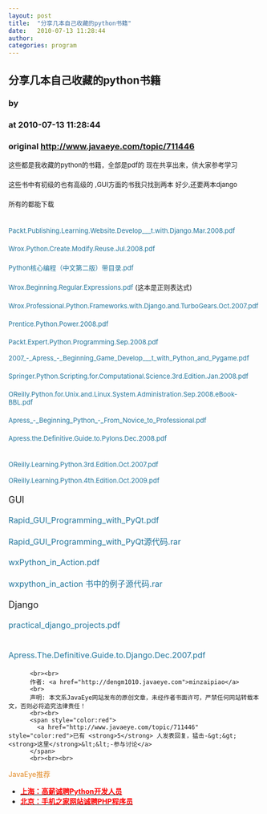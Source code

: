 ```yaml
---
layout: post
title:  "分享几本自己收藏的python书籍"
date:   2010-07-13 11:28:44
author: 
categories: program
---
```


## 分享几本自己收藏的python书籍
### by 
### at 2010-07-13 11:28:44
### original <http://www.javaeye.com/topic/711446>

<p><span style="font-family:georgia,&#39;times new roman&#39;,times,serif;font-size:13px;color:#222222;line-height:21px">
<p style="margin-top:0px;margin-right:0px;margin-bottom:20px;margin-left:0px;font-weight:inherit;font-style:inherit;font-size:13px;font-family:inherit;vertical-align:baseline;background-color:transparent;padding:0px">这些都是我收藏的python的书籍，全部是pdf的 现在共享出来，供大家参考学习</p>
<p style="margin-top:0px;margin-right:0px;margin-bottom:20px;margin-left:0px;font-weight:inherit;font-style:inherit;font-size:13px;font-family:inherit;vertical-align:baseline;background-color:transparent;padding:0px">这些书中有初级的也有高级的 ,GUI方面的书我只找到两本 好少,还要两本django</p>
<p style="margin-top:0px;margin-right:0px;margin-bottom:20px;margin-left:0px;font-weight:inherit;font-style:inherit;font-size:13px;font-family:inherit;vertical-align:baseline;background-color:transparent;padding:0px">所有的都能下载</p>
<p style="margin-top:0px;margin-right:0px;margin-bottom:20px;margin-left:0px;font-weight:inherit;font-style:inherit;font-size:13px;font-family:inherit;vertical-align:baseline;background-color:transparent;padding:0px"><br><span style="font-weight:inherit;font-style:inherit;font-size:medium;font-family:inherit;vertical-align:baseline;background-color:transparent;padding:0px;margin:0px"><a style="font-weight:inherit;font-style:inherit;font-size:16px;font-family:inherit;vertical-align:baseline;background-color:transparent;color:#21759b;text-decoration:none;padding:0px;margin:0px" href="http://down.qiannao.com/space/file/dengmin/share/Packt.Publishing.Learning.Website.Development.with.Django.Mar.2008.pdf/.page"><span style="font-weight:inherit;font-style:inherit;font-size:small;font-family:inherit;vertical-align:baseline;background-color:transparent;padding:0px;margin:0px">Packt.Publishing.Learning.Website.Develop___t.with.Django.Mar.2008.pdf</span></a></span></p>
<p style="margin-top:0px;margin-right:0px;margin-bottom:20px;margin-left:0px;font-weight:inherit;font-style:inherit;font-size:13px;font-family:inherit;vertical-align:baseline;background-color:transparent;padding:0px"><span style="font-weight:inherit;font-style:inherit;font-size:medium;font-family:inherit;vertical-align:baseline;background-color:transparent;padding:0px;margin:0px"><a style="font-weight:inherit;font-style:inherit;font-size:16px;font-family:inherit;vertical-align:baseline;background-color:transparent;color:#21759b;text-decoration:none;padding:0px;margin:0px" href="http://down.qiannao.com/space/file/dengmin/share/Wrox.Python.Create.Modify.Reuse.Jul.2008.pdf/.page"><span style="font-weight:inherit;font-style:inherit;font-size:small;font-family:inherit;vertical-align:baseline;background-color:transparent;padding:0px;margin:0px">Wrox.Python.Create.Modify.Reuse.Jul.2008.pdf</span></a></span></p>
<p style="margin-top:0px;margin-right:0px;margin-bottom:20px;margin-left:0px;font-weight:inherit;font-style:inherit;font-size:13px;font-family:inherit;vertical-align:baseline;background-color:transparent;padding:0px"><span style="font-weight:inherit;font-style:inherit;font-size:medium;font-family:inherit;vertical-align:baseline;background-color:transparent;padding:0px;margin:0px"><a style="font-weight:inherit;font-style:inherit;font-size:16px;font-family:inherit;vertical-align:baseline;background-color:transparent;color:#21759b;text-decoration:none;padding:0px;margin:0px" href="http://down.qiannao.com/space/file/dengmin/share/Python-6838-5fc3-7f16-7a0b-ff08-4e2d-6587-7b2c-4e8c-7248-ff09-5e26-76ee-5f55.pdf/.page"><span style="font-weight:inherit;font-style:inherit;font-size:small;font-family:inherit;vertical-align:baseline;background-color:transparent;padding:0px;margin:0px">Python核心编程（中文第二版）带目录.pdf</span></a></span></p>
<p style="margin-top:0px;margin-right:0px;margin-bottom:20px;margin-left:0px;font-weight:inherit;font-style:inherit;font-size:13px;font-family:inherit;vertical-align:baseline;background-color:transparent;padding:0px"><span style="font-weight:inherit;font-style:inherit;font-size:medium;font-family:inherit;vertical-align:baseline;background-color:transparent;padding:0px;margin:0px"><a style="font-weight:inherit;font-style:inherit;font-size:16px;font-family:inherit;vertical-align:baseline;background-color:transparent;color:#21759b;text-decoration:none;padding:0px;margin:0px" href="http://down.qiannao.com/space/file/dengmin/share/Wrox.Beginning.Regular.Expressions.pdf/.page"><span style="font-weight:inherit;font-style:inherit;font-size:small;font-family:inherit;vertical-align:baseline;background-color:transparent;padding:0px;margin:0px">Wrox.Beginning.Regular.Expressions.pdf</span></a><span style="font-weight:inherit;font-style:inherit;font-size:small;font-family:inherit;vertical-align:baseline;background-color:transparent;padding:0px;margin:0px"> (这本是正则表达式)</span></span></p>
<p style="margin-top:0px;margin-right:0px;margin-bottom:20px;margin-left:0px;font-weight:inherit;font-style:inherit;font-size:13px;font-family:inherit;vertical-align:baseline;background-color:transparent;padding:0px"><span style="font-weight:inherit;font-style:inherit;font-size:medium;font-family:inherit;vertical-align:baseline;background-color:transparent;padding:0px;margin:0px"><a style="font-weight:inherit;font-style:inherit;font-size:16px;font-family:inherit;vertical-align:baseline;background-color:transparent;color:#21759b;text-decoration:none;padding:0px;margin:0px" href="http://down.qiannao.com/space/file/dengmin/share/Wrox.Professional.Python.Frameworks.Web.2.0.Programming.with.Django.and.TurboGears.Oct.2007.pdf/.page"><span style="font-weight:inherit;font-style:inherit;font-size:small;font-family:inherit;vertical-align:baseline;background-color:transparent;padding:0px;margin:0px">Wrox.Professional.Python.Frameworks.with.Django.and.TurboGears.Oct.2007.pdf</span></a></span></p>
<p style="margin-top:0px;margin-right:0px;margin-bottom:20px;margin-left:0px;font-weight:inherit;font-style:inherit;font-size:13px;font-family:inherit;vertical-align:baseline;background-color:transparent;padding:0px"><span style="font-weight:inherit;font-style:inherit;font-size:medium;font-family:inherit;vertical-align:baseline;background-color:transparent;padding:0px;margin:0px"><a style="font-weight:inherit;font-style:inherit;font-size:16px;font-family:inherit;vertical-align:baseline;background-color:transparent;color:#21759b;text-decoration:none;padding:0px;margin:0px" href="http://down.qiannao.com/space/file/dengmin/share/Prentice.Python.Power.2008.pdf/.page"><span style="font-weight:inherit;font-style:inherit;font-size:small;font-family:inherit;vertical-align:baseline;background-color:transparent;padding:0px;margin:0px">Prentice.Python.Power.2008.pdf</span></a></span></p>
<p style="margin-top:0px;margin-right:0px;margin-bottom:20px;margin-left:0px;font-weight:inherit;font-style:inherit;font-size:13px;font-family:inherit;vertical-align:baseline;background-color:transparent;padding:0px"><span style="font-weight:inherit;font-style:inherit;font-size:medium;font-family:inherit;vertical-align:baseline;background-color:transparent;padding:0px;margin:0px"><a style="font-weight:inherit;font-style:inherit;font-size:16px;font-family:inherit;vertical-align:baseline;background-color:transparent;color:#21759b;text-decoration:none;padding:0px;margin:0px" href="http://down.qiannao.com/space/file/dengmin/share/Packt.Expert.Python.Programming.Sep.2008.pdf/.page"><span style="font-weight:inherit;font-style:inherit;font-size:small;font-family:inherit;vertical-align:baseline;background-color:transparent;padding:0px;margin:0px">Packt.Expert.Python.Programming.Sep.2008.pdf</span></a><span style="font-weight:inherit;font-style:inherit;font-size:small;font-family:inherit;vertical-align:baseline;background-color:transparent;padding:0px;margin:0px"><br><br></span><a style="font-weight:inherit;font-style:inherit;font-size:16px;font-family:inherit;vertical-align:baseline;background-color:transparent;color:#21759b;text-decoration:none;padding:0px;margin:0px" href="http://down.qiannao.com/space/file/dengmin/share/2007_-002d_Apress_-002d_Beginning_Game_Development_with_Python_and_Pygame.pdf/.page"><span style="font-weight:inherit;font-style:inherit;font-size:small;font-family:inherit;vertical-align:baseline;background-color:transparent;padding:0px;margin:0px">2007_-_Apress_-_Beginning_Game_Develop___t_with_Python_and_Pygame.pdf</span></a></span></p>
<p style="margin-top:0px;margin-right:0px;margin-bottom:20px;margin-left:0px;font-weight:inherit;font-style:inherit;font-size:13px;font-family:inherit;vertical-align:baseline;background-color:transparent;padding:0px"><span style="font-weight:inherit;font-style:inherit;font-size:medium;font-family:inherit;vertical-align:baseline;background-color:transparent;padding:0px;margin:0px"><a style="font-weight:inherit;font-style:inherit;font-size:16px;font-family:inherit;vertical-align:baseline;background-color:transparent;color:#21759b;text-decoration:none;padding:0px;margin:0px" href="http://down.qiannao.com/space/file/dengmin/share/Springer.Python.Scripting.for.Computational.Science.3rd.Edition.Jan.2008.pdf/.page"><span style="font-weight:inherit;font-style:inherit;font-size:small;font-family:inherit;vertical-align:baseline;background-color:transparent;padding:0px;margin:0px">Springer.Python.Scripting.for.Computational.Science.3rd.Edition.Jan.2008.pdf</span></a></span></p>
<p style="margin-top:0px;margin-right:0px;margin-bottom:20px;margin-left:0px;font-weight:inherit;font-style:inherit;font-size:13px;font-family:inherit;vertical-align:baseline;background-color:transparent;padding:0px"><span style="font-weight:inherit;font-style:inherit;font-size:medium;font-family:inherit;vertical-align:baseline;background-color:transparent;padding:0px;margin:0px"><a style="font-weight:inherit;font-style:inherit;font-size:16px;font-family:inherit;vertical-align:baseline;background-color:transparent;color:#21759b;text-decoration:none;padding:0px;margin:0px" href="http://down.qiannao.com/space/file/dengmin/share/OReilly.Python.for.Unix.and.Linux.System.Administration.Sep.2008.eBook-002dBBL.pdf/.page"><span style="font-weight:inherit;font-style:inherit;font-size:small;font-family:inherit;vertical-align:baseline;background-color:transparent;padding:0px;margin:0px">OReilly.Python.for.Unix.and.Linux.System.Administration.Sep.2008.eBook-BBL.pdf</span></a></span></p>
<p style="margin-top:0px;margin-right:0px;margin-bottom:20px;margin-left:0px;font-weight:inherit;font-style:inherit;font-size:13px;font-family:inherit;vertical-align:baseline;background-color:transparent;padding:0px"><span style="font-weight:inherit;font-style:inherit;font-size:medium;font-family:inherit;vertical-align:baseline;background-color:transparent;padding:0px;margin:0px"><a style="font-weight:inherit;font-style:inherit;font-size:16px;font-family:inherit;vertical-align:baseline;background-color:transparent;color:#21759b;text-decoration:none;padding:0px;margin:0px" href="http://down.qiannao.com/space/file/dengmin/share/Apress_-002d_Beginning_Python_-002d_From_Novice_to_Professional.pdf/.page"><span style="font-weight:inherit;font-style:inherit;font-size:small;font-family:inherit;vertical-align:baseline;background-color:transparent;padding:0px;margin:0px">Apress_-_Beginning_Python_-_From_Novice_to_Professional.pdf</span></a></span></p>
<p style="margin-top:0px;margin-right:0px;margin-bottom:20px;margin-left:0px;font-weight:inherit;font-style:inherit;font-size:13px;font-family:inherit;vertical-align:baseline;background-color:transparent;padding:0px"><span style="font-weight:inherit;font-style:inherit;font-size:medium;font-family:inherit;vertical-align:baseline;background-color:transparent;padding:0px;margin:0px"><a style="font-weight:inherit;font-style:inherit;font-size:16px;font-family:inherit;vertical-align:baseline;background-color:transparent;color:#21759b;text-decoration:none;padding:0px;margin:0px" href="http://down.qiannao.com/space/file/dengmin/share/OReilly.Learning.Python.3rd.Edition.Oct.2007.pdf/.page"><span style="font-weight:inherit;font-style:inherit;font-size:small;font-family:inherit;vertical-align:baseline;background-color:transparent;padding:0px;margin:0px">Apress.the.Definitive.Guide.to.Pylons.Dec.2008.pdf</span></a></span></p>
<p style="margin-top:0px;margin-right:0px;margin-bottom:20px;margin-left:0px;font-weight:inherit;font-style:inherit;font-size:13px;font-family:inherit;vertical-align:baseline;background-color:transparent;padding:0px"><span style="font-weight:inherit;font-style:inherit;font-size:medium;font-family:inherit;vertical-align:baseline;background-color:transparent;padding:0px;margin:0px"><a style="font-weight:inherit;font-style:inherit;font-size:16px;font-family:inherit;vertical-align:baseline;background-color:transparent;color:#21759b;text-decoration:none;padding:0px;margin:0px" href="http://down.qiannao.com/space/file/dengmin/share/OReilly.Learning.Python.3rd.Edition.Oct.2007.pdf/.page"><span style="font-weight:inherit;font-style:inherit;font-size:small;font-family:inherit;vertical-align:baseline;background-color:transparent;padding:0px;margin:0px"><br>OReilly.Learning.Python.3rd.Edition.Oct.2007.pdf</span></a><span style="font-weight:inherit;font-style:inherit;font-size:small;font-family:inherit;vertical-align:baseline;background-color:transparent;padding:0px;margin:0px"> <br></span><a style="font-weight:inherit;font-style:inherit;font-size:16px;font-family:inherit;vertical-align:baseline;background-color:transparent;color:#21759b;text-decoration:none;padding:0px;margin:0px" href="http://down.qiannao.com/space/file/dengmin/share/OReilly.Learning.Python.4th.Edition.Oct.2009.pdf/.page"><span style="font-weight:inherit;font-style:inherit;font-size:small;font-family:inherit;vertical-align:baseline;background-color:transparent;padding:0px;margin:0px"><br>OReilly.Learning.Python.4th.Edition.Oct.2009.pdf</span></a></span></p>
<p style="margin-top:0px;margin-right:0px;margin-bottom:20px;margin-left:0px;font-weight:inherit;font-style:inherit;font-size:13px;font-family:inherit;vertical-align:baseline;background-color:transparent;padding:0px"><span style="font-weight:inherit;font-style:inherit;font-size:large;font-family:inherit;vertical-align:baseline;background-color:transparent;padding:0px;margin:0px">GUI</span></p>
<p style="margin-top:0px;margin-right:0px;margin-bottom:20px;margin-left:0px;font-weight:inherit;font-style:inherit;font-size:13px;font-family:inherit;vertical-align:baseline;background-color:transparent;padding:0px"><span style="font-weight:inherit;font-style:inherit;font-size:medium;font-family:inherit;vertical-align:baseline;background-color:transparent;padding:0px;margin:0px"><a style="font-weight:inherit;font-style:inherit;font-size:16px;font-family:inherit;vertical-align:baseline;background-color:transparent;color:#21759b;text-decoration:none;padding:0px;margin:0px" href="http://down.qiannao.com/space/file/dengmin/share/Rapid_GUI_Programming_with_PyQt.pdf/.page">Rapid_GUI_Programming_with_PyQt.pdf</a></span></p>
<p style="margin-top:0px;margin-right:0px;margin-bottom:20px;margin-left:0px;font-weight:inherit;font-style:inherit;font-size:13px;font-family:inherit;vertical-align:baseline;background-color:transparent;padding:0px"><span style="font-weight:inherit;font-style:inherit;font-size:medium;font-family:inherit;vertical-align:baseline;background-color:transparent;padding:0px;margin:0px"><a style="font-weight:inherit;font-style:inherit;font-size:16px;font-family:inherit;vertical-align:baseline;background-color:transparent;color:#21759b;text-decoration:none;padding:0px;margin:0px" href="http://down.qiannao.com/space/file/dengmin/share/Rapid_GUI_Programming_with_PyQt-6e90-4ee3-7801.rar/.page">Rapid_GUI_Programming_with_PyQt源代码.rar</a></span></p>
<p style="margin-top:0px;margin-right:0px;margin-bottom:20px;margin-left:0px;font-weight:inherit;font-style:inherit;font-size:13px;font-family:inherit;vertical-align:baseline;background-color:transparent;padding:0px"><span style="font-weight:inherit;font-style:inherit;font-size:medium;font-family:inherit;vertical-align:baseline;background-color:transparent;padding:0px;margin:0px"><a style="font-weight:inherit;font-style:inherit;font-size:16px;font-family:inherit;vertical-align:baseline;background-color:transparent;color:#21759b;text-decoration:none;padding:0px;margin:0px" href="http://down.qiannao.com/space/file/dengmin/share/wxPython_in_Action.pdf/.page">wxPython_in_Action.pdf</a></span></p>
<p style="margin-top:0px;margin-right:0px;margin-bottom:20px;margin-left:0px;font-weight:inherit;font-style:inherit;font-size:13px;font-family:inherit;vertical-align:baseline;background-color:transparent;padding:0px"><span style="font-weight:inherit;font-style:inherit;font-size:medium;font-family:inherit;vertical-align:baseline;background-color:transparent;padding:0px;margin:0px"><a style="font-weight:inherit;font-style:inherit;font-size:16px;font-family:inherit;vertical-align:baseline;background-color:transparent;color:#21759b;text-decoration:none;padding:0px;margin:0px" href="http://down.qiannao.com/space/file/dengmin/share/OReilly.Learning.Python.3rd.Edition.Oct.2007.pdf/.page">wxpython_in_action 书中的例子源代码.rar</a></span></p>
<p style="margin-top:0px;margin-right:0px;margin-bottom:20px;margin-left:0px;font-weight:inherit;font-style:inherit;font-size:13px;font-family:inherit;vertical-align:baseline;background-color:transparent;padding:0px"><span style="font-weight:inherit;font-style:inherit;font-size:large;font-family:inherit;vertical-align:baseline;background-color:transparent;padding:0px;margin:0px">Django</span></p>
<p style="margin-top:0px;margin-right:0px;margin-bottom:20px;margin-left:0px;font-weight:inherit;font-style:inherit;font-size:13px;font-family:inherit;vertical-align:baseline;background-color:transparent;padding:0px"><span style="font-weight:inherit;font-style:inherit;font-size:medium;font-family:inherit;vertical-align:baseline;background-color:transparent;padding:0px;margin:0px"><a style="font-weight:inherit;font-style:inherit;font-size:16px;font-family:inherit;vertical-align:baseline;background-color:transparent;color:#21759b;text-decoration:none;padding:0px;margin:0px" href="http://down.qiannao.com/space/file/dengmin/share/practical_django_projects.pdf/.page">practical_django_projects.pdf</a></span></p>
<p style="margin-top:0px;margin-right:0px;margin-bottom:20px;margin-left:0px;font-weight:inherit;font-style:inherit;font-size:13px;font-family:inherit;vertical-align:baseline;background-color:transparent;padding:0px"><span style="font-weight:inherit;font-style:inherit;font-size:medium;font-family:inherit;vertical-align:baseline;background-color:transparent;padding:0px;margin:0px"><br><a style="font-weight:inherit;font-style:inherit;font-size:16px;font-family:inherit;vertical-align:baseline;background-color:transparent;color:#21759b;text-decoration:none;padding:0px;margin:0px" href="http://down.qiannao.com/space/file/dengmin/share/Apress.The.Definitive.Guide.to.Django.Dec.2007.pdf/.page">Apress.The.Definitive.Guide.to.Django.Dec.2007.pdf</a></span></p>
</span></p>
          
          <br><br>
          作者: <a href="http://dengm1010.javaeye.com">minzaipiao</a> 
          <br>
          声明: 本文系JavaEye网站发布的原创文章，未经作者书面许可，严禁任何网站转载本文，否则必将追究法律责任！
          <br><br>
          <span style="color:red">
            <a href="http://www.javaeye.com/topic/711446" style="color:red">已有 <strong>5</strong> 人发表回复，猛击-&gt;&gt;<strong>这里</strong>&lt;&lt;-参与讨论</a>
          </span>
          <br><br><br>
<span style="color:#e28822">JavaEye推荐</span>
<br>
<ul><li><a href="http://www.iteye.com/clicks/138"><span style="color:red;font-weight:bold">上海：高薪诚聘Python开发人员</span></a></li><li><a href="http://www.iteye.com/clicks/269"><span style="color:red;font-weight:bold">北京：手机之家网站诚聘PHP程序员</span></a></li></ul>
<br><br><br>